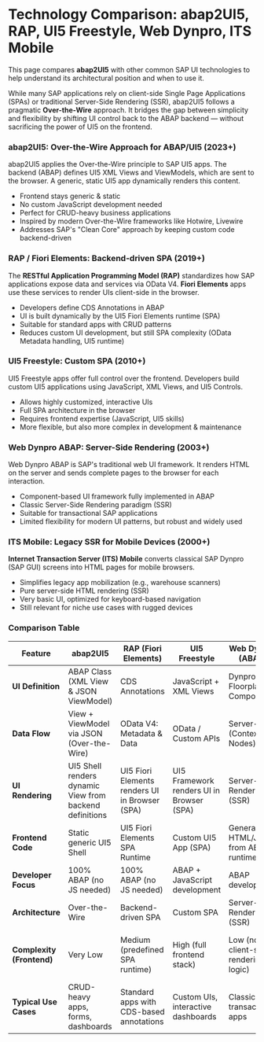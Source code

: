 # Technology Comparison: abap2UI5, RAP, UI5 Freestyle, Web Dynpro, ITS Mobile

This page compares **abap2UI5** with other common SAP UI technologies to help understand its architectural position and when to use it.

While many SAP applications rely on client-side Single Page Applications (SPAs) or traditional Server-Side Rendering (SSR), abap2UI5 follows a pragmatic **Over-the-Wire** approach. It bridges the gap between simplicity and flexibility by shifting UI control back to the ABAP backend — without sacrificing the power of UI5 on the frontend.

### abap2UI5: Over-the-Wire Approach for ABAP/UI5 (2023+)
abap2UI5 applies the Over-the-Wire principle to SAP UI5 apps. The backend (ABAP) defines UI5 XML Views and ViewModels, which are sent to the browser. A generic, static UI5 app dynamically renders this content.

- Frontend stays generic & static
- No custom JavaScript development needed
- Perfect for CRUD-heavy business applications
- Inspired by modern Over-the-Wire frameworks like Hotwire, Livewire
- Addresses SAP's "Clean Core" approach by keeping custom code backend-driven

### RAP / Fiori Elements: Backend-driven SPA (2019+)
The **RESTful Application Programming Model (RAP)** standardizes how SAP applications expose data and services via OData V4. **Fiori Elements** apps use these services to render UIs client-side in the browser.

- Developers define CDS Annotations in ABAP
- UI is built dynamically by the UI5 Fiori Elements runtime (SPA)
- Suitable for standard apps with CRUD patterns
- Reduces custom UI development, but still SPA complexity (OData Metadata handling, UI5 runtime)

### UI5 Freestyle: Custom SPA (2010+)
UI5 Freestyle apps offer full control over the frontend. Developers build custom UI5 applications using JavaScript, XML Views, and UI5 Controls.

- Allows highly customized, interactive UIs
- Full SPA architecture in the browser
- Requires frontend expertise (JavaScript, UI5 skills)
- More flexible, but also more complex in development & maintenance

### Web Dynpro ABAP: Server-Side Rendering (2003+)
Web Dynpro ABAP is SAP's traditional web UI framework. It renders HTML on the server and sends complete pages to the browser for each interaction.

- Component-based UI framework fully implemented in ABAP
- Classic Server-Side Rendering paradigm (SSR)
- Suitable for transactional SAP applications
- Limited flexibility for modern UI patterns, but robust and widely used

### ITS Mobile: Legacy SSR for Mobile Devices (2000+)
**Internet Transaction Server (ITS) Mobile** converts classical SAP Dynpro (SAP GUI) screens into HTML pages for mobile browsers.

- Simplifies legacy app mobilization (e.g., warehouse scanners)
- Pure server-side HTML rendering (SSR)
- Very basic UI, optimized for keyboard-based navigation
- Still relevant for niche use cases with rugged devices


### Comparison Table

| Feature | abap2UI5 | RAP (Fiori Elements) | UI5 Freestyle | Web Dynpro (ABAP) | ITS Mobile |
|----------|----------|---------------------|---------------|------------------|------------|
| **UI Definition** | ABAP Class (XML View & JSON ViewModel) | CDS Annotations | JavaScript + XML Views | Dynpro / Floorplan Components | Dynpro (SAP GUI Screens) |
| **Data Flow** | View + ViewModel via JSON (Over-the-Wire) | OData V4: Metadata & Data | OData / Custom APIs | Server-side (Context Nodes) | Server-side (Dynpro → HTML) |
| **UI Rendering** | UI5 Shell renders dynamic View from backend definitions | UI5 Fiori Elements renders UI in Browser (SPA) | UI5 Framework renders UI in Browser (SPA) | Server-side Rendering (SSR) | Server-side Rendering (SSR) |
| **Frontend Code** | Static generic UI5 Shell | UI5 Fiori Elements SPA Runtime | Custom UI5 App (SPA) | Generated HTML/JS from ABAP runtime | Generated HTML from ITS Service |
| **Developer Focus** | 100% ABAP (no JS needed) | 100% ABAP (no JS needed) | ABAP + JavaScript development | ABAP development | ABAP Dynpro development |
| **Architecture** | Over-the-Wire | Backend-driven SPA | Custom SPA | Server-Side Rendering (SSR) | Server-Side Rendering (SSR) |
| **Complexity (Frontend)** | Very Low | Medium (predefined SPA runtime) | High (full frontend stack) | Low (no client-side rendering logic) | Very Low (HTML rendering of GUI screens) |
| **Typical Use Cases** | CRUD-heavy apps, forms, dashboards | Standard apps with CDS-based annotations | Custom UIs, interactive dashboards | Classic SAP transactional apps | Legacy mobile apps (scanner, warehouse) |
